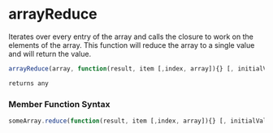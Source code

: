# arrayReduce

Iterates over every entry of the array and calls the closure to work on the elements of the array. This function will reduce the array to a single value and will return the value.

```javascript
arrayReduce(array, function(result, item [,index, array]){} [, initialValue])
```

```javascript
returns any
```
### Member Function Syntax

```javascript
someArray.reduce(function(result, item [,index, array]){} [, initialValue])
```
